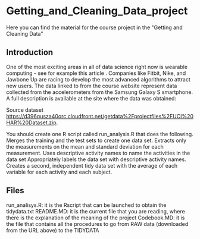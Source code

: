 # Getting_and_Cleaning_Data_project
Here you can find the material for the course project in the "Getting and Cleaning Data"

## Introduction
One of the most exciting areas in all of data science right now is wearable computing - see for example this article . Companies like Fitbit, Nike, and Jawbone Up are racing to develop the most advanced algorithms to attract new users. The data linked to from the course website represent data collected from the accelerometers from the Samsung Galaxy S smartphone. A full description is available at the site where the data was obtained: 

Source dataset https://d396qusza40orc.cloudfront.net/getdata%2Fprojectfiles%2FUCI%20HAR%20Dataset.zip.

You should create one R script called run_analysis.R that does the following.
Merges the training and the test sets to create one data set.
Extracts only the measurements on the mean and standard deviation for each measurement.
Uses descriptive activity names to name the activities in the data set
Appropriately labels the data set with descriptive activity names.
Creates a second, independent tidy data set with the average of each variable for each activity and each subject.

## Files
run_analisys.R: it is the Rscript that can be launched to obtain the tidydata.txt
README.MD:      it is the current file that you are reading, where there is the explanation of the meaning of the project
Codebook.MD:    it is the file that contains all the procedures to go from RAW data (downloaded from the URL above) to the TIDYDATA
